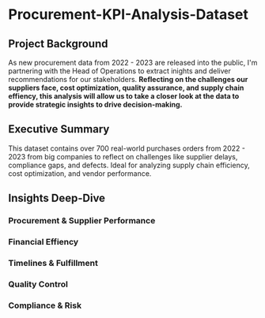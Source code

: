 # Procurement-KPI-Analysis-Dataset

## Project Background 
As new procurement data from 2022 - 2023 are released into the public, I'm partnering with the Head of Operations to extract inights and deliver recommendations for our stakeholders. **Reflecting on the challenges our suppliers face, cost optimization, quality assurance, and supply chain effiency, this analysis will allow us to take a closer look at the data to provide strategic insights to drive decision-making.**

## Executive Summary 
This dataset contains over 700 real-world purchases orders from 2022 - 2023 from big companies to reflect on challenges like supplier delays, compliance gaps, and defects. Ideal for analyzing supply chain efficiency, cost optimization, and vendor performance.
## Insights Deep-Dive

### Procurement & Supplier Performance

### Financial Effiency

### Timelines & Fulfillment

### Quality Control

### Compliance & Risk
